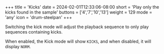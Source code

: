 +++
title = 'Kicks'
date = 2024-02-01T12:33:06-08:00
short = 'Play only the kicks found in the sample'
buttons = ['4','7','10','13']
weight = 129
mode = 'any'
icon = 'drum-steelpan'
+++


Switching the kick mode will adjust the playback sequence to only play sequences containing kicks.

When enabled, the Kick mode will show `KICKS`, and when disabled, it will display `NORM`.